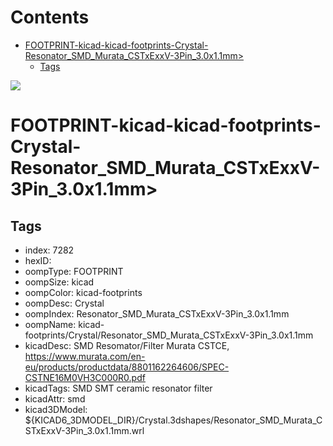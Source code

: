 



Contents
========

* [FOOTPRINT-kicad-kicad-footprints-Crystal-Resonator_SMD_Murata_CSTxExxV-3Pin_3.0x1.1mm>](#footprint-kicad-kicad-footprints-crystal-resonator_smd_murata_cstxexxv-3pin_30x11mm)
	* [Tags](#tags)
  
![][im]
# FOOTPRINT-kicad-kicad-footprints-Crystal-Resonator_SMD_Murata_CSTxExxV-3Pin_3.0x1.1mm>

## Tags

- index: 7282
- hexID: 
- oompType: FOOTPRINT
- oompSize: kicad
- oompColor: kicad-footprints
- oompDesc: Crystal
- oompIndex: Resonator_SMD_Murata_CSTxExxV-3Pin_3.0x1.1mm
- oompName: kicad-footprints/Crystal/Resonator_SMD_Murata_CSTxExxV-3Pin_3.0x1.1mm
- kicadDesc: SMD Resomator/Filter Murata CSTCE, https://www.murata.com/en-eu/products/productdata/8801162264606/SPEC-CSTNE16M0VH3C000R0.pdf
- kicadTags: SMD SMT ceramic resonator filter
- kicadAttr: smd
- kicad3DModel: ${KICAD6_3DMODEL_DIR}/Crystal.3dshapes/Resonator_SMD_Murata_CSTxExxV-3Pin_3.0x1.1mm.wrl



[im]: image.png
